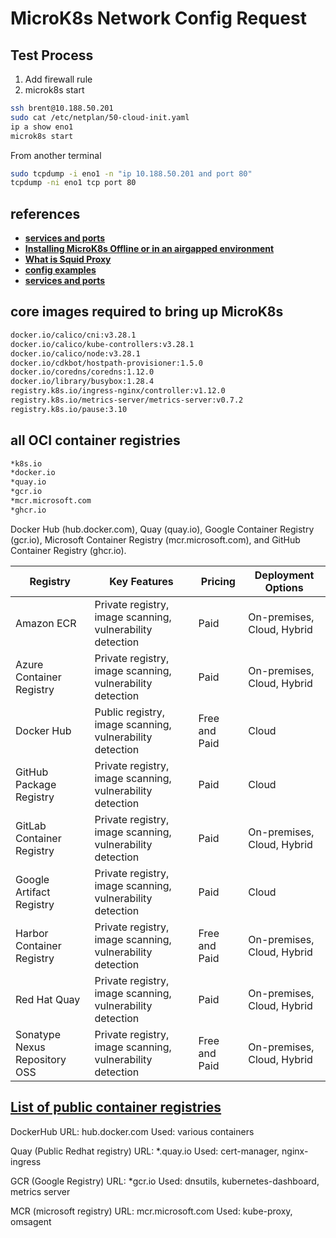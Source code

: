 # MicroK8s Network Config Request

## Test Process

1. Add firewall rule
2. microk8s start

```bash
ssh brent@10.188.50.201
sudo cat /etc/netplan/50-cloud-init.yaml 
ip a show eno1
microk8s start
```

From another terminal

```bash
sudo tcpdump -i eno1 -n "ip 10.188.50.201 and port 80"
tcpdump -ni eno1 tcp port 80
```

## references

- **[services and ports](https://microk8s.io/docs/services-and-ports)**
- **[Installing MicroK8s Offline or in an airgapped environment](https://microk8s.io/docs/install-offline)**
- **[What is Squid Proxy](https://wiki.squid-cache.org/)**
- **[config examples](https://wiki.squid-cache.org/ConfigExamples/)**
- **[services and ports](https://microk8s.io/docs/services-and-ports)**

## core images required to bring up MicroK8s

```bash
docker.io/calico/cni:v3.28.1
docker.io/calico/kube-controllers:v3.28.1
docker.io/calico/node:v3.28.1
docker.io/cdkbot/hostpath-provisioner:1.5.0
docker.io/coredns/coredns:1.12.0
docker.io/library/busybox:1.28.4
registry.k8s.io/ingress-nginx/controller:v1.12.0
registry.k8s.io/metrics-server/metrics-server:v0.7.2
registry.k8s.io/pause:3.10
```

## all OCI container registries

```bash
*k8s.io
*docker.io
*quay.io
*gcr.io
*mcr.microsoft.com
*ghcr.io
```

Docker Hub (hub.docker.com), Quay (quay.io), Google Container Registry (gcr.io), Microsoft Container Registry (mcr.microsoft.com), and GitHub Container Registry (ghcr.io).

| Registry                      | Key Features                                              | Pricing       | Deployment Options         |
|-------------------------------|-----------------------------------------------------------|---------------|----------------------------|
| Amazon ECR                    | Private registry, image scanning, vulnerability detection | Paid          | On-premises, Cloud, Hybrid |
| Azure Container Registry      | Private registry, image scanning, vulnerability detection | Paid          | On-premises, Cloud, Hybrid |
| Docker Hub                    | Public registry, image scanning, vulnerability detection  | Free and Paid | Cloud                      |
| GitHub Package Registry       | Private registry, image scanning, vulnerability detection | Paid          | Cloud                      |
| GitLab Container Registry     | Private registry, image scanning, vulnerability detection | Paid          | On-premises, Cloud, Hybrid |
| Google Artifact Registry      | Private registry, image scanning, vulnerability detection | Paid          | Cloud                      |
| Harbor Container Registry     | Private registry, image scanning, vulnerability detection | Free and Paid | On-premises, Cloud, Hybrid |
| Red Hat Quay                  | Private registry, image scanning, vulnerability detection | Paid          | On-premises, Cloud, Hybrid |
| Sonatype Nexus Repository OSS | Private registry, image scanning, vulnerability detection | Free and Paid | On-premises, Cloud, Hybrid |

## **[List of public container registries](https://www.reddit.com/r/kubernetes/comments/gj0hrk/list_of_public_container_registries/)**

DockerHub
URL: hub.docker.com
Used: various containers

Quay (Public Redhat registry)
URL: *.quay.io
Used: cert-manager, nginx-ingress

GCR (Google Registry)
URL: *gcr.io
Used: dnsutils, kubernetes-dashboard, metrics server

MCR (microsoft registry)
URL: mcr.microsoft.com
Used: kube-proxy, omsagent
